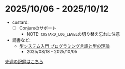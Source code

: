 # 2025/10/06 - 2025/10/12

- custard:
    - [ ] Conjureのサポート
        - NOTE: `CUSTARD_LOG_LEVEL`の切り替え忘れに注意
- 読書など:
    - [型システム入門 プログラミング言語と型の理論](https://www.ohmsha.co.jp/book/9784274069116/)
        - 2025/08/18 - 2025/10/05

[先週の記録はこちら](https://github.com/igrep/daily-commits/blob/ad0c1a0e7fdbadc14f1ef569401b9a7df51ccc9c/yesterday.md)
